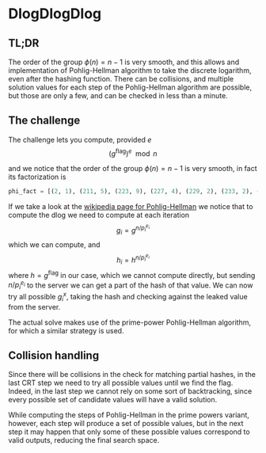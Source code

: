 # DlogDlogDlog

## TL;DR

The order of the group $\phi(n) = n-1$ is very smooth, and this allows and implementation of Pohlig-Hellman algorithm to take the discrete logarithm, even after the hashing function.
There can be collisions, and multiple solution values for each step of the Pohlig-Hellman algorithm are possible, but those are only a few, and can be checked in less than a minute.


## The challenge

The challenge lets you compute, provided $e$
$$
(g^{\text{flag}})^{e} \mod n
$$

and we notice that the order of the group $\phi(n) = n-1$ is very smooth, in fact its factorization is
```py
phi_fact = [(2, 1), (211, 5), (223, 9), (227, 4), (229, 2), (233, 2), (239, 2), (241, 4), (251, 4), (257, 3), (263, 3), (269, 7), (271, 6), (277, 3), (281, 6), (283, 4), (293, 3), (307, 7), (311, 7), (313, 3), (317, 3), (331, 4), (337, 3), (347, 5), (349, 5), (353, 3), (359, 2), (367, 2), (373, 5), (379, 2), (383, 7)]
```


If we take a look at the [wikipedia page for Pohlig-Hellman](https://en.wikipedia.org/wiki/Pohlig%E2%80%93Hellman_algorithm) we notice that to compute the dlog we need to compute at each iteration
$$
g_i = g^{n / p_i^{e_i}}
$$
which we can compute, and 
$$
h_i = h^{n / p_i^{e_i}}
$$
where $h = g^{\text{flag}}$ in our case, which we cannot compute directly, but sending $n / p_i^{e_i}$ to the server we can get a part of the hash of that value.
We can now try all possible $g_i^x$, taking the hash and checking against the leaked value from the server.

The actual solve makes use of the prime-power Pohlig-Hellman algorithm, for which a similar strategy is used.

## Collision handling

Since there will be collisions in the check for matching partial hashes, in the last CRT step we need to try all possible values until we find the flag. Indeed, in the last step we cannot rely on some sort of backtracking, since every possible set of candidate values will have a valid solution.

While computing the steps of Pohlig-Hellman in the prime powers variant, however, each step will produce a set of possible values, but in the next step it may happen that only some of these possible values correspond to valid outputs, reducing the final search space.
